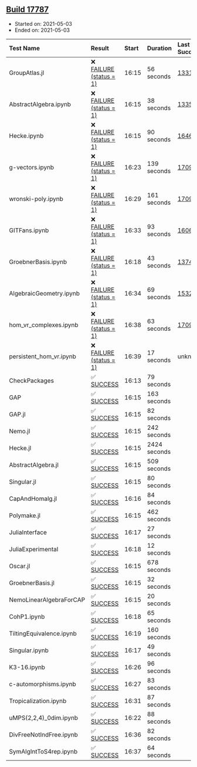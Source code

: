 ## [Build 17787](https://oscarci.mathematik.uni-kl.de/job/oscar/17787/)

* Started on: 2021-05-03
* Ended on: 2021-05-03

| Test Name    | Result | Start | Duration | Last Success | First Failure |
|:-------------|:-------|:------|:---------|:-------------|:--------------|
| GroupAtlas.jl | ❌ [FAILURE (status = 1)](https://oscarci.mathematik.uni-kl.de/job/oscar/17787/artifact/logs/build-17787/GroupAtlas.jl.log) | 16:15 | 56 seconds | [13311](https://oscarci.mathematik.uni-kl.de/job/oscar/13311/) | [13312](https://oscarci.mathematik.uni-kl.de/job/oscar/13312/) |
| AbstractAlgebra.ipynb | ❌ [FAILURE (status = 1)](https://oscarci.mathematik.uni-kl.de/job/oscar/17787/artifact/logs/build-17787/AbstractAlgebra.ipynb.log) | 16:15 | 38 seconds | [13355](https://oscarci.mathematik.uni-kl.de/job/oscar/13355/) | [13356](https://oscarci.mathematik.uni-kl.de/job/oscar/13356/) |
| Hecke.ipynb | ❌ [FAILURE (status = 1)](https://oscarci.mathematik.uni-kl.de/job/oscar/17787/artifact/logs/build-17787/Hecke.ipynb.log) | 16:15 | 90 seconds | [16463](https://oscarci.mathematik.uni-kl.de/job/oscar/16463/) | [16464](https://oscarci.mathematik.uni-kl.de/job/oscar/16464/) |
| g-vectors.ipynb | ❌ [FAILURE (status = 1)](https://oscarci.mathematik.uni-kl.de/job/oscar/17787/artifact/logs/build-17787/g-vectors.ipynb.log) | 16:23 | 139 seconds | [17099](https://oscarci.mathematik.uni-kl.de/job/oscar/17099/) | [17100](https://oscarci.mathematik.uni-kl.de/job/oscar/17100/) |
| wronski-poly.ipynb | ❌ [FAILURE (status = 1)](https://oscarci.mathematik.uni-kl.de/job/oscar/17787/artifact/logs/build-17787/wronski-poly.ipynb.log) | 16:29 | 161 seconds | [17098](https://oscarci.mathematik.uni-kl.de/job/oscar/17098/) | [17099](https://oscarci.mathematik.uni-kl.de/job/oscar/17099/) |
| GITFans.ipynb | ❌ [FAILURE (status = 1)](https://oscarci.mathematik.uni-kl.de/job/oscar/17787/artifact/logs/build-17787/GITFans.ipynb.log) | 16:33 | 93 seconds | [16068](https://oscarci.mathematik.uni-kl.de/job/oscar/16068/) | [16069](https://oscarci.mathematik.uni-kl.de/job/oscar/16069/) |
| GroebnerBasis.ipynb | ❌ [FAILURE (status = 1)](https://oscarci.mathematik.uni-kl.de/job/oscar/17787/artifact/logs/build-17787/GroebnerBasis.ipynb.log) | 16:18 | 43 seconds | [13748](https://oscarci.mathematik.uni-kl.de/job/oscar/13748/) | [13749](https://oscarci.mathematik.uni-kl.de/job/oscar/13749/) |
| AlgebraicGeometry.ipynb | ❌ [FAILURE (status = 1)](https://oscarci.mathematik.uni-kl.de/job/oscar/17787/artifact/logs/build-17787/AlgebraicGeometry.ipynb.log) | 16:34 | 69 seconds | [15322](https://oscarci.mathematik.uni-kl.de/job/oscar/15322/) | [15323](https://oscarci.mathematik.uni-kl.de/job/oscar/15323/) |
| hom_vr_complexes.ipynb | ❌ [FAILURE (status = 1)](https://oscarci.mathematik.uni-kl.de/job/oscar/17787/artifact/logs/build-17787/hom_vr_complexes.ipynb.log) | 16:38 | 63 seconds | [17099](https://oscarci.mathematik.uni-kl.de/job/oscar/17099/) | [17100](https://oscarci.mathematik.uni-kl.de/job/oscar/17100/) |
| persistent_hom_vr.ipynb | ❌ [FAILURE (status = 1)](https://oscarci.mathematik.uni-kl.de/job/oscar/17787/artifact/logs/build-17787/persistent_hom_vr.ipynb.log) | 16:39 | 17 seconds | unknown | unknown |
| CheckPackages | ✅ [SUCCESS](https://oscarci.mathematik.uni-kl.de/job/oscar/17787/artifact/logs/build-17787/CheckPackages.log) | 16:13 | 79 seconds |  |  |
| GAP | ✅ [SUCCESS](https://oscarci.mathematik.uni-kl.de/job/oscar/17787/artifact/logs/build-17787/GAP.log) | 16:15 | 163 seconds |  |  |
| GAP.jl | ✅ [SUCCESS](https://oscarci.mathematik.uni-kl.de/job/oscar/17787/artifact/logs/build-17787/GAP.jl.log) | 16:15 | 82 seconds |  |  |
| Nemo.jl | ✅ [SUCCESS](https://oscarci.mathematik.uni-kl.de/job/oscar/17787/artifact/logs/build-17787/Nemo.jl.log) | 16:15 | 242 seconds |  |  |
| Hecke.jl | ✅ [SUCCESS](https://oscarci.mathematik.uni-kl.de/job/oscar/17787/artifact/logs/build-17787/Hecke.jl.log) | 16:15 | 2424 seconds |  |  |
| AbstractAlgebra.jl | ✅ [SUCCESS](https://oscarci.mathematik.uni-kl.de/job/oscar/17787/artifact/logs/build-17787/AbstractAlgebra.jl.log) | 16:15 | 509 seconds |  |  |
| Singular.jl | ✅ [SUCCESS](https://oscarci.mathematik.uni-kl.de/job/oscar/17787/artifact/logs/build-17787/Singular.jl.log) | 16:15 | 80 seconds |  |  |
| CapAndHomalg.jl | ✅ [SUCCESS](https://oscarci.mathematik.uni-kl.de/job/oscar/17787/artifact/logs/build-17787/CapAndHomalg.jl.log) | 16:16 | 84 seconds |  |  |
| Polymake.jl | ✅ [SUCCESS](https://oscarci.mathematik.uni-kl.de/job/oscar/17787/artifact/logs/build-17787/Polymake.jl.log) | 16:15 | 462 seconds |  |  |
| JuliaInterface | ✅ [SUCCESS](https://oscarci.mathematik.uni-kl.de/job/oscar/17787/artifact/logs/build-17787/JuliaInterface.log) | 16:17 | 27 seconds |  |  |
| JuliaExperimental | ✅ [SUCCESS](https://oscarci.mathematik.uni-kl.de/job/oscar/17787/artifact/logs/build-17787/JuliaExperimental.log) | 16:18 | 12 seconds |  |  |
| Oscar.jl | ✅ [SUCCESS](https://oscarci.mathematik.uni-kl.de/job/oscar/17787/artifact/logs/build-17787/Oscar.jl.log) | 16:15 | 678 seconds |  |  |
| GroebnerBasis.jl | ✅ [SUCCESS](https://oscarci.mathematik.uni-kl.de/job/oscar/17787/artifact/logs/build-17787/GroebnerBasis.jl.log) | 16:15 | 32 seconds |  |  |
| NemoLinearAlgebraForCAP | ✅ [SUCCESS](https://oscarci.mathematik.uni-kl.de/job/oscar/17787/artifact/logs/build-17787/NemoLinearAlgebraForCAP.log) | 16:15 | 20 seconds |  |  |
| CohP1.ipynb | ✅ [SUCCESS](https://oscarci.mathematik.uni-kl.de/job/oscar/17787/artifact/logs/build-17787/CohP1.ipynb.log) | 16:18 | 65 seconds |  |  |
| TiltingEquivalence.ipynb | ✅ [SUCCESS](https://oscarci.mathematik.uni-kl.de/job/oscar/17787/artifact/logs/build-17787/TiltingEquivalence.ipynb.log) | 16:19 | 160 seconds |  |  |
| Singular.ipynb | ✅ [SUCCESS](https://oscarci.mathematik.uni-kl.de/job/oscar/17787/artifact/logs/build-17787/Singular.ipynb.log) | 16:17 | 49 seconds |  |  |
| K3-16.ipynb | ✅ [SUCCESS](https://oscarci.mathematik.uni-kl.de/job/oscar/17787/artifact/logs/build-17787/K3-16.ipynb.log) | 16:26 | 96 seconds |  |  |
| c-automorphisms.ipynb | ✅ [SUCCESS](https://oscarci.mathematik.uni-kl.de/job/oscar/17787/artifact/logs/build-17787/c-automorphisms.ipynb.log) | 16:27 | 83 seconds |  |  |
| Tropicalization.ipynb | ✅ [SUCCESS](https://oscarci.mathematik.uni-kl.de/job/oscar/17787/artifact/logs/build-17787/Tropicalization.ipynb.log) | 16:31 | 87 seconds |  |  |
| uMPS(2,2,4)_0dim.ipynb | ✅ [SUCCESS](https://oscarci.mathematik.uni-kl.de/job/oscar/17787/artifact/logs/build-17787/uMPS-2-2-4-_0dim.ipynb.log) | 16:22 | 88 seconds |  |  |
| DivFreeNotIndFree.ipynb | ✅ [SUCCESS](https://oscarci.mathematik.uni-kl.de/job/oscar/17787/artifact/logs/build-17787/DivFreeNotIndFree.ipynb.log) | 16:36 | 82 seconds |  |  |
| SymAlgIntToS4rep.ipynb | ✅ [SUCCESS](https://oscarci.mathematik.uni-kl.de/job/oscar/17787/artifact/logs/build-17787/SymAlgIntToS4rep.ipynb.log) | 16:37 | 64 seconds |  |  |
